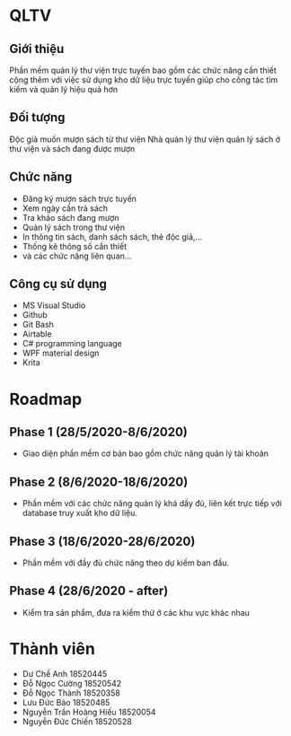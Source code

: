 # QLTV

## Giới thiệu
  Phần mềm quản lý thư viện trực tuyến bao gồm các chức năng cần thiết cộng thêm với việc sử dụng kho dữ liệu trực tuyến giúp cho công tác tìm kiếm và quản lý hiệu quả hơn

## Đối tượng
  Độc giả muốn mượn sách từ thư viện
  Nhà quản lý thư viện quản lý sách ở thư viện và sách đang được mượn
  
## Chức năng
  * Đăng ký mượn sách trực tuyến
  * Xem ngày cần trả sách
  * Tra khảo sách đang mượn
  * Quản lý sách trong thư viện
  * In thông tin sách, danh sách sách, thẻ độc giả,...
  * Thống kê thông số cần thiết
  * và các chức năng liên quan...
  
## Công cụ sử dụng
  * MS Visual Studio
  * Github
  * Git Bash
  * Airtable
  * C# programming language
  * WPF material design
  * Krita
  
# Roadmap

## Phase 1 (28/5/2020-8/6/2020)
  * Giao diện phần mềm cơ bản bao gồm chức năng quản lý tài khoản

## Phase 2 (8/6/2020-18/6/2020)
  * Phần mềm với các chức năng quản lý khá dầy đủ, liên kết trực tiếp với database truy xuất kho dữ liệu.

## Phase 3 (18/6/2020-28/6/2020)
  * Phần mềm với đầy đủ chức năng theo dự kiếm ban đầu.
  
## Phase 4 (28/6/2020 - after)
  * Kiểm tra sản phẩm, đưa ra kiểm thử ở các khu vực khác nhau

# Thành viên
  * Dư Chế Anh 18520445
  * Đỗ Ngọc Cường 18520542
  * Đỗ Ngọc Thành 18520358
  * Lưu Đức Bảo 18520485
  * Nguyễn Trần Hoàng Hiếu 18520054
  * Nguyễn Đức Chiến 18520528
